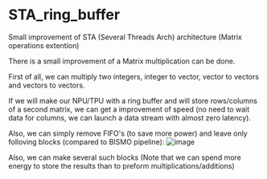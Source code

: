 # STA_ring_buffer
Small improvement of STA (Several Threads Arch) architecture (Matrix operations extention)

There is a small improvement of a Matrix multiplication can be done.

First of all, we can multiply two integers, integer to vector, vector to vectors and vectors to vectors.

If we will make our NPU/TPU with a ring buffer and will store rows/columns of a second matrix, we can get a improvement of speed (no need to wait data for columns, we can launch a data stream with almost zero latency).

Also, we can simply remove FIFO's (to save more power) and leave only folloving blocks (compared to BISMO pipeline): 
![image](https://github.com/ValeriyAndreevichPushkarev/STA_ring_buffer/assets/130975795/415b8162-8d79-47ab-bc87-123a81eaab4e)

Also, we can make several such blocks
(Note that we can spend more energy to store the results than to preform multiplications/additions)
